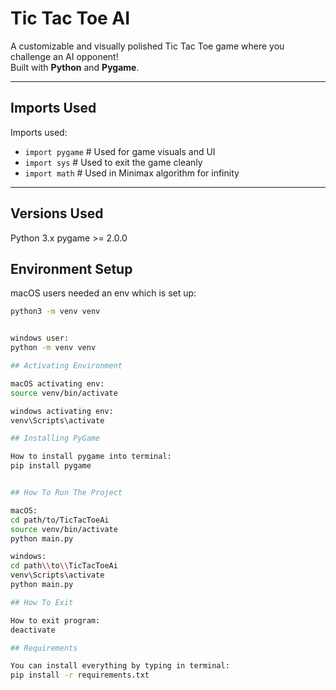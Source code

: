 # Tic Tac Toe AI 

A customizable and visually polished Tic Tac Toe game where you challenge an AI opponent!  
Built with **Python** and **Pygame**.

---

## Imports Used

Imports used:
- `import pygame`   # Used for game visuals and UI
- `import sys`      # Used to exit the game cleanly
- `import math`     # Used in Minimax algorithm for infinity

---

## Versions Used

Python 3.x
pygame >= 2.0.0

## Environment Setup

macOS users needed an env which is set up:
```bash
python3 -m venv venv


windows user:
python -m venv venv

## Activating Environment

macOS activating env:
source venv/bin/activate

windows activating env:
venv\Scripts\activate

## Installing PyGame

How to install pygame into terminal:
pip install pygame


## How To Run The Project

macOS:
cd path/to/TicTacToeAi
source venv/bin/activate
python main.py

windows:
cd path\\to\\TicTacToeAi
venv\Scripts\activate
python main.py

## How To Exit

How to exit program:
deactivate

## Requirements

You can install everything by typing in terminal:
pip install -r requirements.txt
